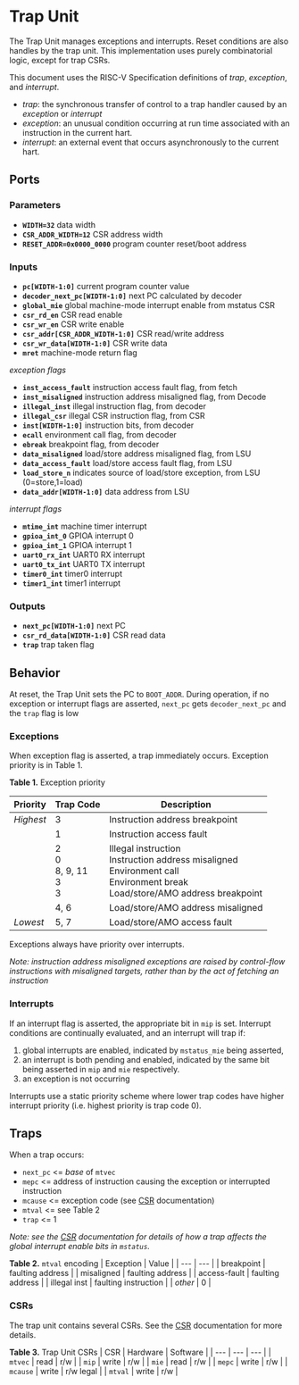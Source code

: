 # Trap Unit

The Trap Unit manages exceptions and interrupts.
Reset conditions are also handles by the trap unit.
This implementation uses purely combinatorial logic, except for trap CSRs.

This document uses the RISC-V Specification definitions of *trap*, *exception*, and *interrupt*.
- *trap*: the synchronous transfer of control to a trap handler caused by an *exception* or *interrupt*
- *exception*: an unusual condition occurring at run time associated with an instruction in the current hart.
- *interrupt*: an external event that occurs asynchronously to the current hart.

## Ports

### Parameters

- **`WIDTH=32`** data width
- **`CSR_ADDR_WIDTH=12`** CSR address width
- **`RESET_ADDR=0x0000_0000`** program counter reset/boot address

### Inputs

- **`pc[WIDTH-1:0]`** current program counter value
- **`decoder_next_pc[WIDTH-1:0]`** next PC calculated by decoder
- **`global_mie`** global machine-mode interrupt enable from mstatus CSR
- **`csr_rd_en`** CSR read enable
- **`csr_wr_en`** CSR write enable
- **`csr_addr[CSR_ADDR_WIDTH-1:0]`** CSR read/write address
- **`csr_wr_data[WIDTH-1:0]`** CSR write data
- **`mret`** machine-mode return flag
  
*exception flags*
- **`inst_access_fault`** instruction access fault flag, from fetch
- **`inst_misaligned`** instruction address misaligned flag, from Decode
- **`illegal_inst`** illegal instruction flag, from decoder
- **`illegal_csr`** illegal CSR instruction flag, from CSR
- **`inst[WIDTH-1:0]`** instruction bits, from decoder
- **`ecall`** environment call flag, from decoder
- **`ebreak`** breakpoint flag, from decoder
- **`data_misaligned`** load/store address misaligned flag, from LSU
- **`data_access_fault`** load/store access fault flag, from LSU
- **`load_store_n`** indicates source of load/store exception, from LSU (0=store,1=load)
- **`data_addr[WIDTH-1:0]`** data address from LSU

*interrupt flags*
- **`mtime_int`** machine timer interrupt
- **`gpioa_int_0`** GPIOA interrupt 0
- **`gpioa_int_1`** GPIOA interrupt 1
- **`uart0_rx_int`** UART0 RX interrupt
- **`uart0_tx_int`** UART0 TX interrupt
- **`timer0_int`** timer0 interrupt
- **`timer1_int`** timer1 interrupt


### Outputs

- **`next_pc[WIDTH-1:0]`** next PC
- **`csr_rd_data[WIDTH-1:0]`** CSR read data
- **`trap`** trap taken flag

## Behavior

At reset, the Trap Unit sets the PC to `BOOT_ADDR`.
During operation, if no exception or interrupt flags are asserted, `next_pc` gets `decoder_next_pc` and the `trap` flag is low

### Exceptions

When exception flag is asserted, a trap immediately occurs.
Exception priority is in Table 1.

**Table 1.** Exception priority

| Priority | Trap Code | Description |
| --- | --- | --- |
| *Highest* | 3 | Instruction address breakpoint |
| | 1 | Instruction access fault |
| | 2<br>0<br>8, 9, 11<br>3<br>3 | Illegal instruction<br>Instruction address misaligned<br>Environment call<br>Environment break<br>Load/store/AMO address breakpoint |
| | 4, 6 | Load/store/AMO address misaligned |
| *Lowest* | 5, 7 | Load/store/AMO access fault |

Exceptions always have priority over interrupts.

*Note: instruction address misaligned exceptions are raised by control-flow instructions with misaligned targets, rather than by the act of fetching an instruction*

### Interrupts

If an interrupt flag is asserted, the appropriate bit in `mip` is set.
Interrupt conditions are continually evaluated, and an interrupt will trap if:
1) global interrupts are enabled, indicated by `mstatus_mie` being asserted,
2) an interrupt is both pending and enabled, indicated by the same bit being asserted in `mip` and `mie` respectively.
3) an exception is not occurring

Interrupts use a static priority scheme where lower trap codes have higher interrupt priority (i.e. highest priority is trap code 0).

## Traps

When a trap occurs:
- `next_pc` <= *base* of `mtvec`
- `mepc` <= address of instruction causing the exception or interrupted instruction
- `mcause` <= exception code (see [CSR](./CSR.md) documentation)
- `mtval` <= see Table 2
- `trap` <= 1

*Note: see the [CSR](./CSR.md) documentation for details of how a trap affects the global interrupt enable bits in `mstatus`.*

**Table 2.** `mtval` encoding
| Exception | Value |
| --- | --- |
| breakpoint    | faulting address |
| misaligned    | faulting address |
| access-fault  | faulting address |
| illegal inst  | faulting instruction |
| *other*       | 0 |


### CSRs

The trap unit contains several CSRs.
See the [CSR](./CSR.md) documentation for more details.

**Table 3.** Trap Unit CSRs
| CSR | Hardware | Software |
| --- | --- | --- |
| `mtvec`   | read  | r/w |
| `mip`     | write | r/w |
| `mie`     | read  | r/w |
| `mepc`    | write | r/w |
| `mcause`  | write | r/w legal |
| `mtval`   | write | r/w |
